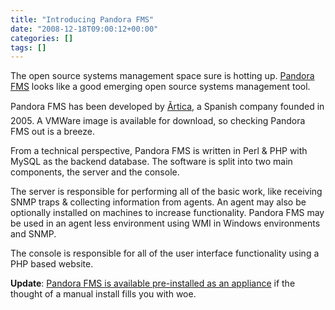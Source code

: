 ```yaml
---
title: "Introducing Pandora FMS"
date: "2008-12-18T09:00:12+00:00"
categories: []
tags: []
---
```


The open source systems management space sure is hotting up. <a href="http://pandorafms.org/">Pandora FMS</a> looks like a good emerging open source systems management tool.

Pandora FMS has been developed by <a href="http://www.artica.es/">Ãrtica</a>, a Spanish company founded in 2005. A VMWare image is available for download, so checking Pandora FMS out is a breeze.

From a technical perspective, Pandora FMS is written in Perl &amp; PHP with MySQL as the backend database. The software is split into two main components, the server and the console.

The server is responsible for performing all of the basic work, like receiving SNMP traps &amp; collecting information from agents. An agent may also be optionally installed on machines to increase functionality. Pandora FMS may be used in an agent less environment using WMI in Windows environments and SNMP.

The console is responsible for all of the user interface functionality using a PHP based website.

<strong>Update</strong>: <a href="http://pandorafms.com/index.php?lang=en&amp;sec=pandora&amp;sec2=appliance">Pandora FMS is available pre-installed as an appliance</a> if the thought of a manual install fills you with woe.
